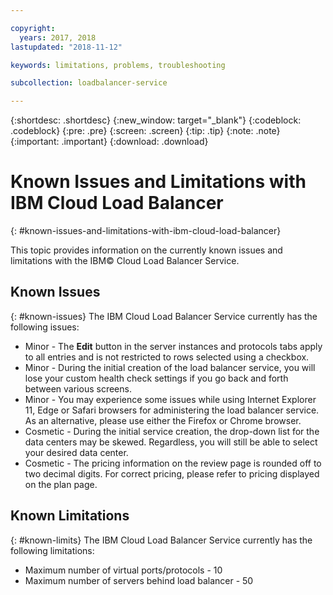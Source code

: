 ```yaml
---

copyright:
  years: 2017, 2018
lastupdated: "2018-11-12"

keywords: limitations, problems, troubleshooting

subcollection: loadbalancer-service

---
```


{:shortdesc: .shortdesc}
{:new_window: target="_blank"}
{:codeblock: .codeblock}
{:pre: .pre}
{:screen: .screen}
{:tip: .tip}
{:note: .note}
{:important: .important}
{:download: .download}

# Known Issues and Limitations with IBM Cloud Load Balancer
{: #known-issues-and-limitations-with-ibm-cloud-load-balancer}

This topic provides information on the currently known issues and limitations with the IBM© Cloud Load Balancer Service.

## Known Issues
{: #known-issues}
The IBM Cloud Load Balancer Service currently has the following issues:

* Minor - The **Edit** button in the server instances and protocols tabs apply to all entries and is not restricted to rows selected using a checkbox.
* Minor - During the initial creation of the load balancer service, you will lose your custom health check settings if you go back and forth between various screens.
* Minor - You may experience some issues while using Internet Explorer 11, Edge or Safari browsers for administering the load balancer service. As an alternative, please use either the Firefox or Chrome browser.
* Cosmetic - During the initial service creation, the drop-down list for the data centers may be skewed. Regardless, you will still be able to select your desired data center.
* Cosmetic - The pricing information on the review page is rounded off to two decimal digits. For correct pricing, please refer to pricing displayed on the plan page.

## Known Limitations
{: #known-limits}
The IBM Cloud Load Balancer Service currently has the following limitations:

* Maximum number of virtual ports/protocols - 10
* Maximum number of servers behind load balancer - 50
